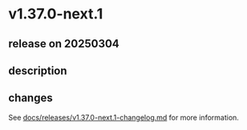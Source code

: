 # v1.37.0-next.1

## release on 20250304

## description

## changes

See <a href="https://github.com/backstage/backstage/blob/master/docs/releases/v1.37.0-next.1-changelog.md">docs/releases/v1.37.0-next.1-changelog.md</a> for more information.

